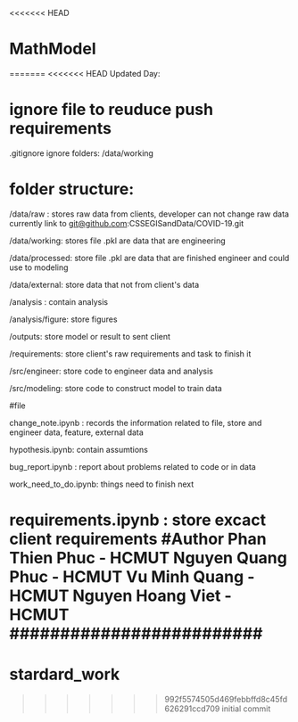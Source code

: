 <<<<<<< HEAD
# MathModel
=======
<<<<<<< HEAD
Updated Day:
# ignore file to reuduce push requirements
.gitignore ignore folders:
/data/working

# folder structure:
/data/raw : stores raw data from clients, developer can not change raw data
currently link to git@github.com:CSSEGISandData/COVID-19.git

/data/working: stores file .pkl are data that are engineering

/data/processed: store file .pkl are data that are finished engineer and could use to modeling

/data/external: store data that not from client's data

/analysis : contain analysis 

/analysis/figure: store figures

/outputs: store model or result to sent client

/requirements: store client's raw requirements and task to finish it

/src/engineer: store code to engineer data and analysis

/src/modeling: store code to construct model to train data

#file 

change_note.ipynb : records the information related to file, store and engineer data, feature, external data

hypothesis.ipynb: contain assumtions

bug_report.ipynb : report about problems related to code or in data

work_need_to_do.ipynb: things need to finish next

requirements.ipynb : store excact client requirements
#Author
Phan Thien Phuc - HCMUT
Nguyen Quang Phuc - HCMUT
Vu Minh Quang - HCMUT
Nguyen Hoang Viet -HCMUT
#########################
=======
# stardard_work
>>>>>>> 992f5574505d469febbffd8c45fd626291ccd709
>>>>>>> initial commit
